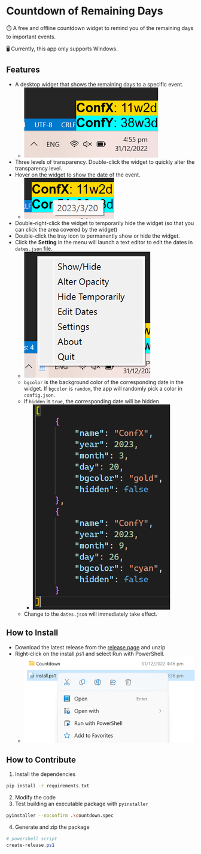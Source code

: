 # Countdown of Remaining Days

⏱️ A free and offline countdown widget to remind you of the remaining days to important events.

🖥️ Currently, this app only supports Windows.

## Features
- A desktop widget that shows the remaining days to a specific event.
    - ![](./doc/widget.png)
- Three levels of transparency. Double-click the widget to quickly alter the transparency level.
- Hover on the widget to show the date of the event.
    - ![](./doc/hover.png)
- Double-right-click the widget to temporarily hide the widget (so that you can click the area covered by the widget)
- Double-click the tray icon to permanently show or hide the widget.
- Click the **Setting** in the menu will launch a text editor to edit the dates in `dates.json` file.
    - ![](./doc/edit.png)
    - `bgcolor` is the background color of the corresponding date in the widget. If `bgcolor` is `random`, the app will randomly pick a color in `config.json`.
    - If `hidden` is `true`, the corresponding date will be hidden.
        - ![](./doc/dates.png)
    - Change to the `dates.json` will immediately take effect.


## How to Install
- Download the latest release from the [release page](https://github.com/yttty/countdown-widget/releases) and unzip
- Right-click on the install.ps1 and select Run with PowerShell.
    - ![](./doc/install.png)

## How to Contribute
1. Install the dependencies
```sh
pip install -r requirements.txt
```
2. Modify the code
3. Test building an executable package with `pyinstaller`
```sh
pyinstaller --noconfirm .\countdown.spec
```
4. Generate and zip the package
```powershell
# powershell script
create-release.ps1
```
